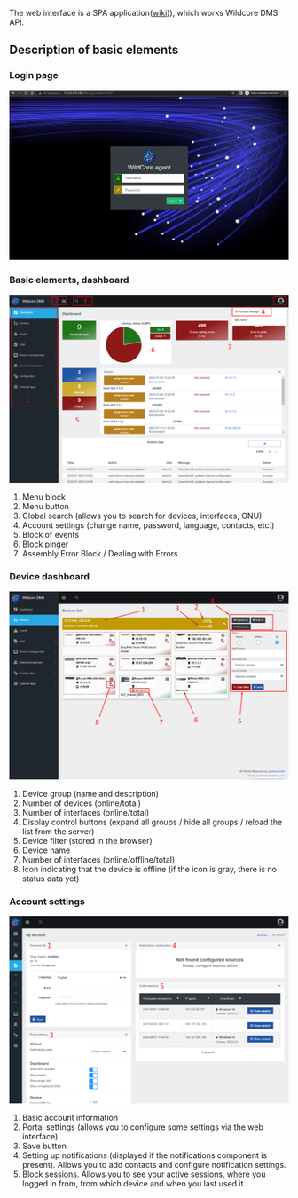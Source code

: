 The web interface is a SPA application([wiki](https://ru.wikipedia.org/wiki/%D0%9E%D0%B4%D0%BD%D0%BE%D1%81%D1%82%D1%80%D0%B0%D0%BD%D0%B8%D1%87%D0%BD%D0%BE%D0%B5_%D0%BF%D1%80%D0%B8%D0%BB%D0%BE%D0%B6%D0%B5%D0%BD%D0%B8%D0%B5))),
which works Wildcore DMS API.



## Description of basic elements
### Login page
![](../assets/incomming-page.png)

### Basic elements, dashboard
![](../assets/basic_web_panel.png)

1. Menu block
2. Menu button
3. Global search (allows you to search for devices, interfaces, ONU)
4. Account settings (change name, password, language, contacts, etc.)
5. Block of events
6. Block pinger
7. Assembly Error Block / Dealing with Errors

### Device dashboard
![](../assets/device_dashboard.png)

1. Device group (name and description)
2. Number of devices (online/total)
3. Number of interfaces (online/total)
4. Display control buttons (expand all groups / hide all groups / reload the list from the server)
5. Device filter (stored in the browser)
6. Device name
7. Number of interfaces (online/offline/total)
8. Icon indicating that the device is offline (if the icon is gray, there is no status data yet)

### Account settings
![](../assets/edit_account.png)

1. Basic account information
2. Portal settings (allows you to configure some settings via the web interface)
3. Save button
4. Setting up notifications (displayed if the notifications component is present). Allows you to add contacts and configure notification settings.
5. Block sessions. Allows you to see your active sessions, where you logged in from, from which device and when you last used it.

